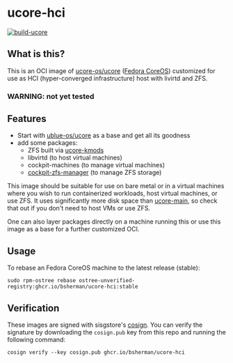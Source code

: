 # ucore-hci

[![build-ucore](https://github.com/bsherman/ucore-hci/actions/workflows/build.yml/badge.svg)](https://github.com/bsherman/ucore-hci/actions/workflows/build.yml)


## What is this?

This is an OCI image of [ucore-os/ucore](https://github.com/ublue-os/ucore) ([Fedora CoreOS](https://getfedora.org/coreos/)) customized for use as HCI (hyper-converged infrastructure) host with livirtd and ZFS.

### WARNING: not yet tested

## Features

- Start with [ublue-os/ucore](https://github.com/ublue-os/ucore) as a base and get all its goodness
- add some packages:
  - ZFS built via [ucore-kmods](https://github.com/bsherman/ucore-kmods)
  - libvirtd (to host virtual machines)
  - cockpit-machines (to manage virtual machines)
  - [cockpit-zfs-manager](https://github.com/bsherman/cockpit-zfs-manager) (to manage ZFS storage)


This image should be suitable for use on bare metal or in a virtual machines where you wish to run containerized workloads, host virtual machines, or use ZFS. It uses significantly more disk space than [ucore-main](https://github.com/bsherman/ucore-main), so check that out if you don't need to host VMs or use  ZFS.

One can also layer packages directly on a machine running this or use this image as a base for a further customized OCI.

## Usage

To rebase an Fedora CoreOS machine to the latest release (stable):

    sudo rpm-ostree rebase ostree-unverified-registry:ghcr.io/bsherman/ucore-hci:stable

  
## Verification

These images are signed with sisgstore's [cosign](https://docs.sigstore.dev/cosign/overview/). You can verify the signature by downloading the `cosign.pub` key from this repo and running the following command:

    cosign verify --key cosign.pub ghcr.io/bsherman/ucore-hci